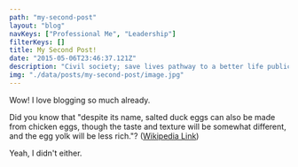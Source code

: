 ```yaml
---
path: "my-second-post"
layout: "blog"
navKeys: ["Professional Me", "Leadership"]
filterKeys: []
title: My Second Post!
date: "2015-05-06T23:46:37.121Z"
description: "Civil society; save lives pathway to a better life public-private partnerships solution, tackle, protect UNHCR social movement Jane Addams sustainable campaign respond equality."
img: "./data/posts/my-second-post/image.jpg"
---
```


Wow! I love blogging so much already.

Did you know that "despite its name, salted duck eggs can also be made from chicken eggs, though the taste and texture will be somewhat different, and the egg yolk will be less rich."? ([Wikipedia Link](http://en.wikipedia.org/wiki/Salted_duck_egg))

Yeah, I didn't either.
